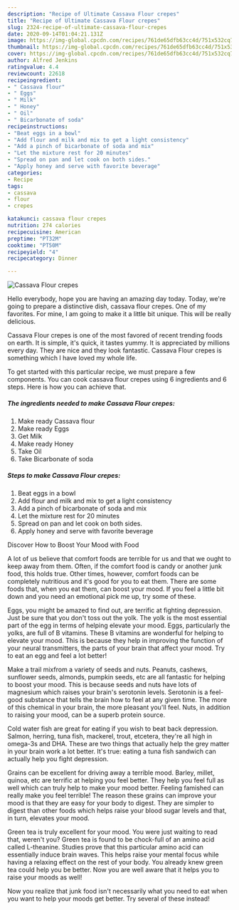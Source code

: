 ```yaml
---
description: "Recipe of Ultimate Cassava Flour crepes"
title: "Recipe of Ultimate Cassava Flour crepes"
slug: 2324-recipe-of-ultimate-cassava-flour-crepes
date: 2020-09-14T01:04:21.131Z
image: https://img-global.cpcdn.com/recipes/761de65dfb63cc4d/751x532cq70/cassava-flour-crepes-recipe-main-photo.jpg
thumbnail: https://img-global.cpcdn.com/recipes/761de65dfb63cc4d/751x532cq70/cassava-flour-crepes-recipe-main-photo.jpg
cover: https://img-global.cpcdn.com/recipes/761de65dfb63cc4d/751x532cq70/cassava-flour-crepes-recipe-main-photo.jpg
author: Alfred Jenkins
ratingvalue: 4.4
reviewcount: 22618
recipeingredient:
- " Cassava flour"
- " Eggs"
- " Milk"
- " Honey"
- " Oil"
- " Bicarbonate of soda"
recipeinstructions:
- "Beat eggs in a bowl"
- "Add flour and milk and mix to get a light consistency"
- "Add a pinch of bicarbonate of soda and mix"
- "Let the mixture rest for 20 minutes"
- "Spread on pan and let cook on both sides."
- "Apply honey and serve with favorite beverage"
categories:
- Recipe
tags:
- cassava
- flour
- crepes

katakunci: cassava flour crepes 
nutrition: 274 calories
recipecuisine: American
preptime: "PT32M"
cooktime: "PT50M"
recipeyield: "4"
recipecategory: Dinner

---
```



![Cassava Flour crepes](https://img-global.cpcdn.com/recipes/761de65dfb63cc4d/751x532cq70/cassava-flour-crepes-recipe-main-photo.jpg)

Hello everybody, hope you are having an amazing day today. Today, we're going to prepare a distinctive dish, cassava flour crepes. One of my favorites. For mine, I am going to make it a little bit unique. This will be really delicious.

Cassava Flour crepes is one of the most favored of recent trending foods on earth. It is simple, it's quick, it tastes yummy. It is appreciated by millions every day. They are nice and they look fantastic. Cassava Flour crepes is something which I have loved my whole life.




To get started with this particular recipe, we must prepare a few components. You can cook cassava flour crepes using 6 ingredients and 6 steps. Here is how you can achieve that.

<!--inarticleads1-->

##### The ingredients needed to make Cassava Flour crepes:

1. Make ready  Cassava flour
1. Make ready  Eggs
1. Get  Milk
1. Make ready  Honey
1. Take  Oil
1. Take  Bicarbonate of soda




<!--inarticleads2-->

##### Steps to make Cassava Flour crepes:

1. Beat eggs in a bowl
1. Add flour and milk and mix to get a light consistency
1. Add a pinch of bicarbonate of soda and mix
1. Let the mixture rest for 20 minutes
1. Spread on pan and let cook on both sides.
1. Apply honey and serve with favorite beverage




Discover How to Boost Your Mood with Food


A lot of us believe that comfort foods are terrible for us and that we ought to keep away from them. Often, if the comfort food is candy or another junk food, this holds true. Other times, however, comfort foods can be completely nutritious and it's good for you to eat them. There are some foods that, when you eat them, can boost your mood. If you feel a little bit down and you need an emotional pick me up, try some of these.

Eggs, you might be amazed to find out, are terrific at fighting depression. Just be sure that you don't toss out the yolk. The yolk is the most essential part of the egg in terms of helping elevate your mood. Eggs, particularly the yolks, are full of B vitamins. These B vitamins are wonderful for helping to elevate your mood. This is because they help in improving the function of your neural transmitters, the parts of your brain that affect your mood. Try to eat an egg and feel a lot better!

Make a trail mixfrom a variety of seeds and nuts. Peanuts, cashews, sunflower seeds, almonds, pumpkin seeds, etc are all fantastic for helping to boost your mood. This is because seeds and nuts have lots of magnesium which raises your brain's serotonin levels. Serotonin is a feel-good substance that tells the brain how to feel at any given time. The more of this chemical in your brain, the more pleasant you'll feel. Nuts, in addition to raising your mood, can be a superb protein source.

Cold water fish are great for eating if you wish to beat back depression. Salmon, herring, tuna fish, mackerel, trout, etcetera, they're all high in omega-3s and DHA. These are two things that actually help the grey matter in your brain work a lot better. It's true: eating a tuna fish sandwich can actually help you fight depression. 

Grains can be excellent for driving away a terrible mood. Barley, millet, quinoa, etc are terrific at helping you feel better. They help you feel full as well which can truly help to make your mood better. Feeling famished can really make you feel terrible! The reason these grains can improve your mood is that they are easy for your body to digest. They are simpler to digest than other foods which helps raise your blood sugar levels and that, in turn, elevates your mood.

Green tea is truly excellent for your mood. You were just waiting to read that, weren't you? Green tea is found to be chock-full of an amino acid called L-theanine. Studies prove that this particular amino acid can essentially induce brain waves. This helps raise your mental focus while having a relaxing effect on the rest of your body. You already knew green tea could help you be better. Now you are well aware that it helps you to raise your moods as well!

Now you realize that junk food isn't necessarily what you need to eat when you want to help your moods get better. Try several of these instead!

